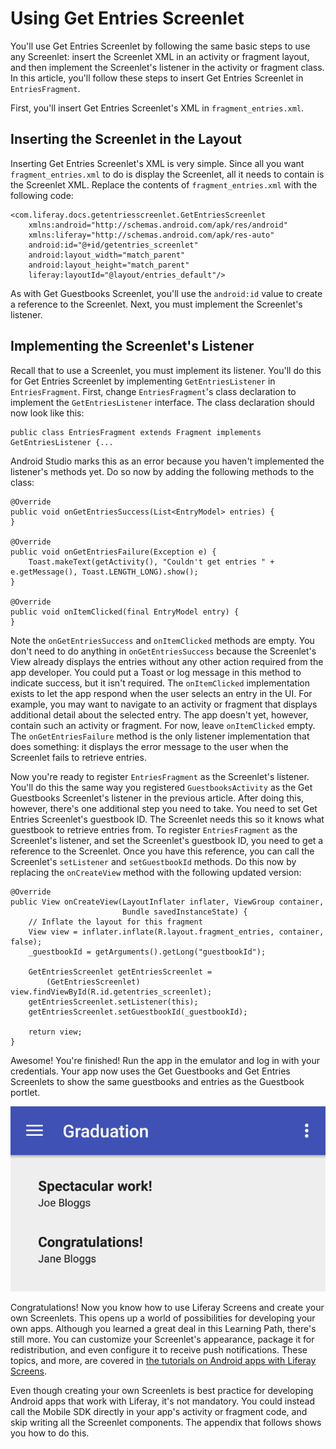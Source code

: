 # Using Get Entries Screenlet [](id=using-get-entries-screenlet)

You'll use Get Entries Screenlet by following the same basic steps to use any 
Screenlet: insert the Screenlet XML in an activity or fragment layout, and then 
implement the Screenlet's listener in the activity or fragment class. In this 
article, you'll follow these steps to insert Get Entries Screenlet in 
`EntriesFragment`. 

First, you'll insert Get Entries Screenlet's XML in `fragment_entries.xml`. 

## Inserting the Screenlet in the Layout [](id=inserting-the-screenlet-in-the-layout)

Inserting Get Entries Screenlet's XML is very simple. Since all you want 
`fragment_entries.xml` to do is display the Screenlet, all it needs to contain 
is the Screenlet XML. Replace the contents of `fragment_entries.xml` with the 
following code:

    <com.liferay.docs.getentriesscreenlet.GetEntriesScreenlet
        xmlns:android="http://schemas.android.com/apk/res/android"
        xmlns:liferay="http://schemas.android.com/apk/res-auto"
        android:id="@+id/getentries_screenlet"
        android:layout_width="match_parent"
        android:layout_height="match_parent"
        liferay:layoutId="@layout/entries_default"/>

As with Get Guestbooks Screenlet, you'll use the `android:id` value to create a 
reference to the Screenlet. Next, you must implement the Screenlet's listener. 

## Implementing the Screenlet's Listener [](id=implementing-the-screenlets-listener)

Recall that to use a Screenlet, you must implement its listener. You'll do this 
for Get Entries Screenlet by implementing `GetEntriesListener` in 
`EntriesFragment`. First, change `EntriesFragment`'s class declaration to 
implement the `GetEntriesListener` interface. The class declaration should now 
look like this: 

    public class EntriesFragment extends Fragment implements GetEntriesListener {...

Android Studio marks this as an error because you haven't implemented the 
listener's methods yet. Do so now by adding the following methods to the class: 

    @Override
    public void onGetEntriesSuccess(List<EntryModel> entries) {
    }

    @Override
    public void onGetEntriesFailure(Exception e) {
        Toast.makeText(getActivity(), "Couldn't get entries " + e.getMessage(), Toast.LENGTH_LONG).show();
    }

    @Override
    public void onItemClicked(final EntryModel entry) {
    }

Note the `onGetEntriesSuccess` and `onItemClicked` methods are empty. You don't 
need to do anything in `onGetEntriesSuccess` because the Screenlet's View 
already displays the entries without any other action required from the app 
developer. You could put a Toast or log message in this method to indicate 
success, but it isn't required. The `onItemClicked` implementation exists to let 
the app respond when the user selects an entry in the UI. For example, you may 
want to navigate to an activity or fragment that displays additional detail 
about the selected entry. The app doesn't yet, however, contain such an activity 
or fragment. For now, leave `onItemClicked` empty. The `onGetEntriesFailure` 
method is the only listener implementation that does something: it displays the 
error message to the user when the Screenlet fails to retrieve entries. 

Now you're ready to register `EntriesFragment` as the Screenlet's listener. 
You'll do this the same way you registered `GuestbooksActivity` as the Get 
Guestbooks Screenlet's listener in the previous article. After doing this, 
however, there's one additional step you need to take. You need to set Get 
Entries Screenlet's guestbook ID. The Screenlet needs this so it knows what 
guestbook to retrieve entries from. To register `EntriesFragment` as the 
Screenlet's listener, and set the Screenlet's guestbook ID, you need to get a 
reference to the Screenlet. Once you have this reference, you can call the 
Screenlet's `setListener` and `setGuestbookId` methods. Do this now by replacing 
the `onCreateView` method with the following updated version:

    @Override
    public View onCreateView(LayoutInflater inflater, ViewGroup container,
                             Bundle savedInstanceState) {
        // Inflate the layout for this fragment
        View view = inflater.inflate(R.layout.fragment_entries, container, false);
        _guestbookId = getArguments().getLong("guestbookId");

        GetEntriesScreenlet getEntriesScreenlet = 
            (GetEntriesScreenlet) view.findViewById(R.id.getentries_screenlet);
        getEntriesScreenlet.setListener(this);
        getEntriesScreenlet.setGuestbookId(_guestbookId);

        return view;
    }

Awesome! You're finished! Run the app in the emulator and log in with your 
credentials. Your app now uses the Get Guestbooks and Get Entries Screenlets to 
show the same guestbooks and entries as the Guestbook portlet. 

![Figure 1: Get Entries Screenlet displays guestbook entries in your app.](../../images/android-guestbooks-entries-screenlets.png)

Congratulations! Now you know how to use Liferay Screens and create your own 
Screenlets. This opens up a world of possibilities for developing your own apps. 
Although you learned a great deal in this Learning Path, there's still more. You 
can customize your Screenlet's appearance, package it for redistribution, and 
even configure it to receive push notifications. These topics, and more, are 
covered in 
[the tutorials on Android apps with Liferay Screens](/develop/tutorials/-/knowledge_base/6-2/android-apps-with-liferay-screens). 

Even though creating your own Screenlets is best practice for developing Android 
apps that work with Liferay, it's not mandatory. You could instead call the 
Mobile SDK directly in your app's activity or fragment code, and skip writing 
all the Screenlet components. The appendix that follows shows you how to do 
this. 
